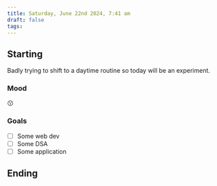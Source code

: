 ```yaml
---
title: Saturday, June 22nd 2024, 7:41 am
draft: false
tags: 
---
```


## Starting 

Badly trying to shift to a daytime routine so today will be an experiment.

### Mood

😗
### Goals

- [ ] Some web dev
- [ ] Some DSA 
- [ ] Some application

## Ending
